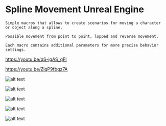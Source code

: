# Spline Movement Unreal Engine
```
Simple macros that allows to create scenarios for moving a character or object along a spline.

Possible movement from point to point, lopped and reverse movement.

Each macro contains additional parameters for more precise behavior settings.
```
https://youtu.be/qS-jgAS_qFI

https://youtu.be/ZiqP9fbqz7A

![alt text](https://github.com/pgii/SplineMovement/blob/master/Screenshots/Screenshot01.png)

![alt text](https://github.com/pgii/SplineMovement/blob/master/Screenshots/Screenshot02.png)

![alt text](https://github.com/pgii/SplineMovement/blob/master/Screenshots/Screenshot03.png)

![alt text](https://github.com/pgii/SplineMovement/blob/master/Screenshots/Screenshot04.png)

![alt text](https://github.com/pgii/SplineMovement/blob/master/Screenshots/Screenshot05.png)
